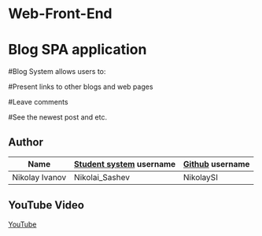 # Web-Front-End

# Blog SPA application

#Blog System allows users to:

#Present links to other blogs and web pages

#Leave comments

#See the newest post and etc.

## Author
| Name | [Student system](https://telerikacademy.com) username | [Github](https://github.com) username|
|:----:|:-----------------------|:-----------------------------|
| Nikolay Ivanov | Nikolai_Sashev | NikolaySI | 

## YouTube Video
[YouTube](https://youtu.be/8xbqCDsYhrk)

